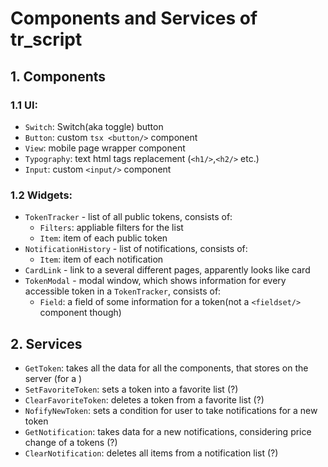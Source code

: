 # Components and Services of tr_script

## 1. **Components**

### 1.1 **UI**:
  - `Switch`: Switch(aka toggle) button
  - `Button`: custom ```tsx <button/>``` component
  - `View`: mobile page wrapper component
  - `Typography`: text html tags replacement (`<h1/>`,`<h2/>` etc.)
  - `Input`: custom `<input/>` component
    
### 1.2 **Widgets**:
  - `TokenTracker` - list of all public tokens, consists of:
    - `Filters`: appliable filters for the list
    - `Item`: item of each public token
  - `NotificationHistory` - list of notifications, consists of:
    - `Item`: item of each notification
  - `CardLink` - link to a several different pages, apparently looks like card
  - `TokenModal` - modal window, which shows information for every accessible token in a `TokenTracker`, consists of:
    - `Field`: a field of some information for a token(not a `<fieldset/>` component though)

## 2. Services
  - `GetToken`: takes all the data for all the components, that stores on the server (for a )
  - `SetFavoriteToken`: sets a token into a favorite list (?)
  - `ClearFavoriteToken`: deletes a token from a favorite list (?)
  - `NofifyNewToken`: sets a condition for user to take notifications for a new token
  - `GetNotification`: takes data for a new notifications, considering price change of a tokens (?)
  - `ClearNotification`: deletes all items from a notification list (?)
  
